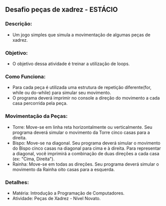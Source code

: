 ## Desafio peças de xadrez - ESTÁCIO

### Descrição:
- Um jogo simples que simula a movimentação de algumas peças de xadrez.

### Objetivo:
- O objetivo dessa atividade é treinar a utilização de loops.

### Como Funciona:
- Para cada peça é utilizada uma estrutura de repetição diferente(for, while ou do-while) para simular seu movimento. 
- O programa deverá imprimir no console a direção do movimento a cada casa percorrida pela peça.

### Movimentação da Peças:
- Torre: Move-se em linha reta horizontalmente ou verticalmente. Seu programa deverá simular o movimento da Torre cinco casas para a direita.
- Bispo: Move-se na diagonal. Seu programa deverá simular o movimento do Bispo cinco casas na diagonal para cima e à direita. Para representar a diagonal, você imprimirá a combinação de duas direções a cada casa (ex: "Cima, Direita").
- Rainha: Move-se em todas as direções. Seu programa deverá simular o movimento da Rainha oito casas para a esquerda.

### Detalhes:
- Matéria: Introdução a Programação de Computadores.
- Atividade: Peças de Xadrez - Nível Novato.
